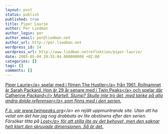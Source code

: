 ```yaml
---
layout: post
status: publish
published: true
title: Piper Laurie
author: Per Liedman
author_login: per
author_email: per@liedman.net
author_url: http://per.liedman.net
wordpress_id: 24
wordpress_url: http://www.liedman.netreflektion/piper-laurie/
date: 2005-05-04 20:55:04.000000000 +02:00
categories: []
tags: []
comments: []
---
```

<a href="http:&#47;&#47;www.imdb.com&#47;name&#47;nm0001453&#47;">Piper Laurie<&#47;a> spelar med i filmen <a href="http:&#47;&#47;www.imdb.com&#47;title&#47;tt0054997&#47;">The Hustler<&#47;a> fr&aring;n 1961. Rollnamnet &auml;r Sarah Packard. Hon &auml;r 29 &aring;r senare med i <a href="http:&#47;&#47;www.imdb.com&#47;title&#47;tt0098936&#47;">Twin Peaks<&#47;a> och spelar d&auml;r Catherine <i>Packard<&#47;i> Martell. Slump? Skulle inte tro det, med tanke p&aring; alla andra <a href="http:&#47;&#47;www.twinpeaks.org&#47;archives&#47;references&#47;allusions_list">dolda referenser<&#47;a> som finns med i den serien.

F.&ouml;. var <a href="http:&#47;&#47;www.twinpeaks.org&#47;">www.twinpeaks.org<&#47;a> en rej&auml;lt uppmuntrande site. Utan att ha vetat om det har jag nog drabbats av lite abstinens efter den serien. F&ouml;rs&ouml;ker titta p&aring; <a href="http:&#47;&#47;www.lost-tv.com&#47;">Lost<&#47;a> f&ouml;r att stilla lite av det behovet, men den saknar helt klart den skruvade dimensionen. S&aring; &auml;r det.
